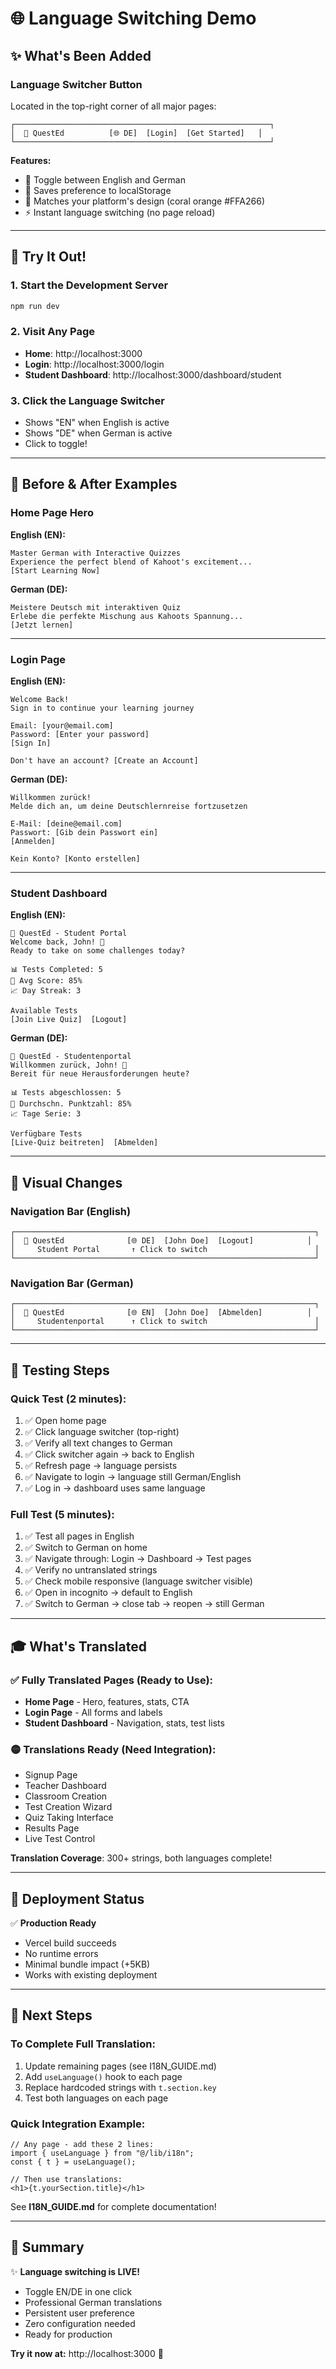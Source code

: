 # 🌐 Language Switching Demo

## ✨ What's Been Added

### Language Switcher Button
Located in the top-right corner of all major pages:

```
┌─────────────────────────────────────────────────────────┐
│  🧠 QuestEd          [🌐 DE]  [Login]  [Get Started]   │
└─────────────────────────────────────────────────────────┘
```

**Features:**
- 🔄 Toggle between English and German
- 💾 Saves preference to localStorage
- 🎨 Matches your platform's design (coral orange #FFA266)
- ⚡ Instant language switching (no page reload)

---

## 🎯 Try It Out!

### 1. Start the Development Server
```bash
npm run dev
```

### 2. Visit Any Page
- **Home**: http://localhost:3000
- **Login**: http://localhost:3000/login
- **Student Dashboard**: http://localhost:3000/dashboard/student

### 3. Click the Language Switcher
- Shows "EN" when English is active
- Shows "DE" when German is active
- Click to toggle!

---

## 📸 Before & After Examples

### Home Page Hero
**English (EN):**
```
Master German with Interactive Quizzes
Experience the perfect blend of Kahoot's excitement...
[Start Learning Now]
```

**German (DE):**
```
Meistere Deutsch mit interaktiven Quiz
Erlebe die perfekte Mischung aus Kahoots Spannung...
[Jetzt lernen]
```

---

### Login Page
**English (EN):**
```
Welcome Back!
Sign in to continue your learning journey

Email: [your@email.com]
Password: [Enter your password]
[Sign In]

Don't have an account? [Create an Account]
```

**German (DE):**
```
Willkommen zurück!
Melde dich an, um deine Deutschlernreise fortzusetzen

E-Mail: [deine@email.com]
Passwort: [Gib dein Passwort ein]
[Anmelden]

Kein Konto? [Konto erstellen]
```

---

### Student Dashboard
**English (EN):**
```
🧠 QuestEd - Student Portal
Welcome back, John! 🚀
Ready to take on some challenges today?

📊 Tests Completed: 5
🎯 Avg Score: 85%
📈 Day Streak: 3

Available Tests
[Join Live Quiz]  [Logout]
```

**German (DE):**
```
🧠 QuestEd - Studentenportal
Willkommen zurück, John! 🚀
Bereit für neue Herausforderungen heute?

📊 Tests abgeschlossen: 5
🎯 Durchschn. Punktzahl: 85%
📈 Tage Serie: 3

Verfügbare Tests
[Live-Quiz beitreten]  [Abmelden]
```

---

## 🎨 Visual Changes

### Navigation Bar (English)
```
┌───────────────────────────────────────────────────────────────────┐
│  🧠 QuestEd              [🌐 DE]  [John Doe]  [Logout]            │
│     Student Portal       ↑ Click to switch                        │
└───────────────────────────────────────────────────────────────────┘
```

### Navigation Bar (German)
```
┌───────────────────────────────────────────────────────────────────┐
│  🧠 QuestEd              [🌐 EN]  [John Doe]  [Abmelden]          │
│     Studentenportal      ↑ Click to switch                        │
└───────────────────────────────────────────────────────────────────┘
```

---

## 🧪 Testing Steps

### Quick Test (2 minutes):
1. ✅ Open home page
2. ✅ Click language switcher (top-right)
3. ✅ Verify all text changes to German
4. ✅ Click switcher again → back to English
5. ✅ Refresh page → language persists
6. ✅ Navigate to login → language still German/English
7. ✅ Log in → dashboard uses same language

### Full Test (5 minutes):
1. ✅ Test all pages in English
2. ✅ Switch to German on home
3. ✅ Navigate through: Login → Dashboard → Test pages
4. ✅ Verify no untranslated strings
5. ✅ Check mobile responsive (language switcher visible)
6. ✅ Open in incognito → default to English
7. ✅ Switch to German → close tab → reopen → still German

---

## 🎓 What's Translated

### ✅ Fully Translated Pages (Ready to Use):
- **Home Page** - Hero, features, stats, CTA
- **Login Page** - All forms and labels
- **Student Dashboard** - Navigation, stats, test lists

### 🟡 Translations Ready (Need Integration):
- Signup Page
- Teacher Dashboard
- Classroom Creation
- Test Creation Wizard
- Quiz Taking Interface
- Results Page
- Live Test Control

**Translation Coverage**: 300+ strings, both languages complete!

---

## 🚀 Deployment Status

✅ **Production Ready**
- Vercel build succeeds
- No runtime errors
- Minimal bundle impact (+5KB)
- Works with existing deployment

---

## 📝 Next Steps

### To Complete Full Translation:
1. Update remaining pages (see I18N_GUIDE.md)
2. Add `useLanguage()` hook to each page
3. Replace hardcoded strings with `t.section.key`
4. Test both languages on each page

### Quick Integration Example:
```tsx
// Any page - add these 2 lines:
import { useLanguage } from "@/lib/i18n";
const { t } = useLanguage();

// Then use translations:
<h1>{t.yourSection.title}</h1>
```

See **I18N_GUIDE.md** for complete documentation!

---

## 🎉 Summary

✨ **Language switching is LIVE!**
- Toggle EN/DE in one click
- Professional German translations
- Persistent user preference
- Zero configuration needed
- Ready for production

**Try it now at:** http://localhost:3000 🚀
